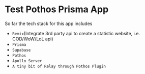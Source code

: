 # Test Pothos Prisma App

So far the tech stack for this app includes

- `Remix`(Integrate 3rd party api to create a statistic website, i.e. COD/WoW/LoL api)
- `Prisma`
- `Supabase`
- `Pothos`
- `Apollo Server`
- `A tiny bit of Relay through Pothos Plugin`


